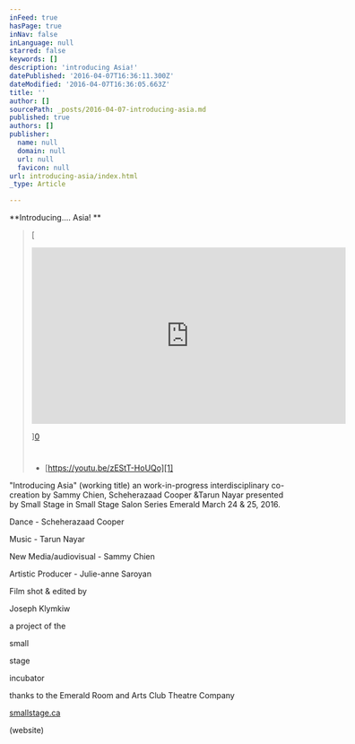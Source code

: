 ```yaml
---
inFeed: true
hasPage: true
inNav: false
inLanguage: null
starred: false
keywords: []
description: 'introducing Asia!'
datePublished: '2016-04-07T16:36:11.300Z'
dateModified: '2016-04-07T16:36:05.663Z'
title: ''
author: []
sourcePath: _posts/2016-04-07-introducing-asia.md
published: true
authors: []
publisher:
  name: null
  domain: null
  url: null
  favicon: null
url: introducing-asia/index.html
_type: Article

---
```

**Introducing.... Asia! **

> [
> 
> <iframe width=" 560" height="315" src="https://www.youtube.com/embed/zEStT-HoUQo" frameborder="0" allowfullscreen="" style="">"</iframe>
> 
> ][0]
> 
> # 
> 
> * [https://youtu.be/zEStT-HoUQo][1]

"Introducing Asia" (working title) an work-in-progress interdisciplinary co-creation by Sammy Chien, Scheherazaad Cooper &Tarun Nayar presented by Small Stage in Small Stage Salon Series Emerald‬ March 24 & 25, 2016\. 

Dance - Scheherazaad Cooper

Music - Tarun Nayar

New Media/audiovisual - Sammy Chien

Artistic Producer - Julie-anne Saroyan

Film shot & edited by 

Joseph Klymkiw

a project of the 

small

stage

incubator 

thanks to the Emerald Room and Arts Club Theatre Company  

[smallstage.ca][2]

(website)

  


[0]: href
[1]: https://youtu.be/zEStT-HoUQo
[2]: http://smallstage.ca/